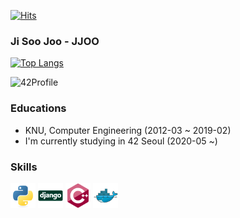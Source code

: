 <!--
**jjs576/jjs576** is a ✨ _special_ ✨ repository because its `README.md` (this file) appears on your GitHub profile.

Here are some ideas to get you started:

- 🔭 I’m currently working on ...
- 🌱 I’m currently learning ...
- 👯 I’m looking to collaborate on ...
- 🤔 I’m looking for help with ...
- 💬 Ask me about ...
- 📫 How to reach me: ...
- 😄 Pronouns: ...
- ⚡ Fun fact: ...
-->
[![Hits](https://hits.seeyoufarm.com/api/count/incr/badge.svg?url=https%3A%2F%2Fgithub.com%2Fjjs576&count_bg=%2379C83D&title_bg=%23555555&icon=&icon_color=%23E7E7E7&title=hits&edge_flat=false)](https://hits.seeyoufarm.com)

### Ji Soo Joo - JJOO
 
[![Top Langs](https://github-readme-stats.vercel.app/api/top-langs/?username=jjs576&layout=compact)](https://github.com/anuraghazra/github-readme-stats)


![42Profile](https://badge42.herokuapp.com/api/stats/jjoo?privacyEmail=true)


### Educations

- KNU, Computer Engineering (2012-03 ~ 2019-02)
- I'm currently studying in 42 Seoul (2020-05 ~)


### Skills
<div>
 <img src="https://raw.githubusercontent.com/devicons/devicon/master/icons/python/python-original.svg" alt="python" width="40" height="40"/>
 <img src="https://raw.githubusercontent.com/devicons/devicon/master/icons/django/django-original.svg" alt="django" width="40" height="40"/>
 <img src="https://raw.githubusercontent.com/devicons/devicon/master/icons/cplusplus/cplusplus-original.svg" alt="cpp" width="40" height="40"/>
 <img src="https://raw.githubusercontent.com/devicons/devicon/master/icons/docker/docker-original.svg" alt="docker" width="40" height="40"/> 
</div>

